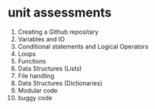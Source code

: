 # unit assessments 
1. Creating a Github repositary
2. Variables and IO
3. Conditional statements and Logical Operators
4. Loops
5. Functions
6. Data Structures (Lists)
7. File handling
8. Data Structures (Dictionaries)
9. Modular code
10. buggy code
